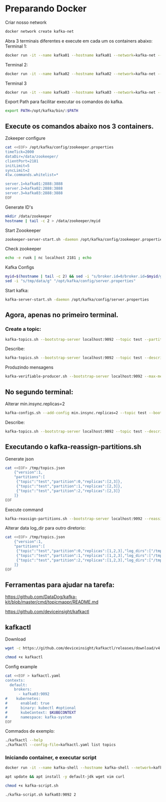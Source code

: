 # Preparando Docker
Criar nosso network
```bash
docker network create kafka-net
```
Abra 3 terminais diferentes e execute em cada um os containers abaixo:
Terminal 1: 
```bash
docker run -it --name kafka01 --hostname kafka01 --network=kafka-net --tmpfs /data:noexec,size=10000000,mode=1777 --rm apache/kafka:3.7.1 bash
```
Terminal 2:
```bash
docker run -it --name kafka02 --hostname kafka02 --network=kafka-net --tmpfs /data:noexec,size=100000000,mode=1777 --rm apache/kafka:3.7.1 bash
```
Terminal 3
```bash
docker run -it --name kafka03 --hostname kafka03 --network=kafka-net --tmpfs /data:noexec,size=100000000,mode=1777 --rm apache/kafka:3.7.1 bash
```

Export Path para facilitar executar os comandos do kafka.

```bash
export PATH=/opt/kafka/bin/:$PATH
```

##  Execute os comandos abaixo nos 3 containers.
Zokeeper configure
```bash
cat <<EOF> /opt/kafka/config/zookeeper.properties
timeTick=2000
dataDir=/data/zookeeper/
clientPort=2181
initLimit=5
syncLimit=2
4lw.commands.whitelist=*

server.1=kafka01:2888:3888
server.2=kafka02:2888:3888
server.3=kafka03:2888:3888
EOF
```
Generate ID's
```bash
mkdir /data/zookeeper
hostname | tail -c 2 > /data/zookeeper/myid
```

Start Zoookeeper
```bash
zookeeper-server-start.sh -daemon /opt/kafka/config/zookeeper.properties
```

Check zookeeper
```bash
echo -e ruok | nc localhost 2181 ; echo
```

Kafka Configs
```bash
myid=$(hostname | tail -c 2) && sed -i "s/broker.id=0/broker.id=$myid/g" "/opt/kafka/config/server.properties"
sed -i "s/tmp/data/g" "/opt/kafka/config/server.properties"
```

Start kafka:
```bash
kafka-server-start.sh -daemon /opt/kafka/config/server.properties
```

## Agora, apenas no primeiro terminal.
### Create a topic:

```bash
kafka-topics.sh --bootstrap-server localhost:9092 --topic test --partitions 3 --create --replication-factor 3 --config min.insync.replicas=3
```
Describe:
```bash
kafka-topics.sh --bootstrap-server localhost:9092 --topic test --describe
```
Produzindo mensagens
```bash
kafka-verifiable-producer.sh --bootstrap-server localhost:9092 --max-messages 1000000 --topic test
```
## No segundo terminal:
Alterar min.insync.replicas=2
```bash
kafka-configs.sh --add-config min.insync.replicas=2 --topic test --bootstrap-server localhost:9092 --alter
```
Describe:
```bash
kafka-topics.sh --bootstrap-server localhost:9092 --topic test --describe
```
## Executando o kafka-reassign-partitions.sh 

Generate json
```bash
cat <<EOF> /tmp/topics.json
    {"version":1,
    "partitions":[
     {"topic":"test","partition":0,"replicas":[2,3]},
     {"topic":"test","partition":1,"replicas":[2,3]},
     {"topic":"test","partition":2,"replicas":[2,3]}
    ]}
EOF
```

Execute command

```bash
kafka-reassign-partitions.sh --bootstrap-server localhost:9092 --reassignment-json-file /tmp/topics.json --execute
```

Alterar data log_dir para outro diretorio:

```bash
cat <<EOF> /tmp/topics.json
    {"version":1,
    "partitions":[
     {"topic":"test","partition":0,"replicas":[1,2,3],"log_dirs":["/tmp/kafka-logs","any","any"]},
     {"topic":"test","partition":1,"replicas":[1,2,3],"log_dirs":["/tmp/kafka-logs","any","any"]},
     {"topic":"test","partition":2,"replicas":[1,2,3],"log_dirs":["/tmp/kafka-logs","any","any"]}
    ]}
EOF
```

## Ferramentas para ajudar na tarefa:

https://github.com/DataDog/kafka-kit/blob/master/cmd/topicmappr/README.md

https://github.com/deviceinsight/kafkactl

## kafkactl
Download
```bash
wget -c https://github.com/deviceinsight/kafkactl/releases/download/v4.0.0/kafkactl_4.0.0_linux_amd64.tar.gz -O - | tar -xz

chmod +x kafkactl
```

Config example
```bash
cat <<EOF > kafkactl.yaml
contexts:
  default:
    brokers:
      - kafka03:9092
#    kubernetes:
#      enabled: true
#      binary: kubectl #optional
#      kubeContext: $KUBECONTEXT
#      namespace: kafka-system
EOF
```

Commados de exemplo: 

```bash
./kafkactl --help
./kafkactl --config-file=kafkactl.yaml list topics
```

### Iniciando container, e executar script
```bash
docker run -it --name kafka-shell --hostname kafka-shell --network=kafka-net -e DEBIAN_FRONTEND=noninteractive -v $PWD:/data --rm ubuntu bash

apt update && apt install -y default-jdk wget vim curl

chmod +x kafka-script.sh

./kafka-script.sh kafka03:9092 2
```